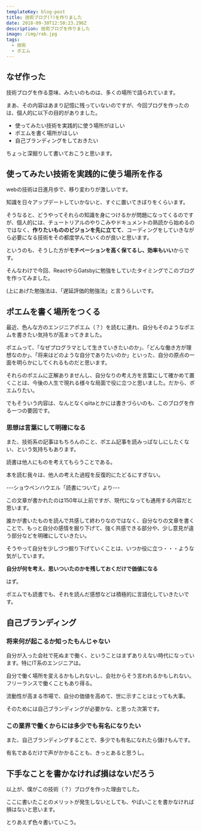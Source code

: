 ```yaml
---
templateKey: blog-post
title: 技術ブログ(?)を作りました
date: 2018-09-30T12:50:23.296Z
description: 技術ブログを作りました
image: /img/rab.jpg
tags:
  - 技術
  - ポエム
---
```

## なぜ作った
技術ブログを作る意味、みたいのものは、多くの場所で語られています。

まあ、その内容はあまり記憶に残っていないのですが、今回ブログを作ったのは、個人的に以下の目的がありました。

- 使ってみたい技術を実践的に使う場所がほしい
- ポエムを書く場所がほしい
- 自己ブランディングをしておきたい

ちょっと深掘りして書いておこうと思います。

## 使ってみたい技術を実践的に使う場所を作る
webの技術は日進月歩で、移り変わりが激しいです。

知識を日々アップデートしていかないと、すぐに置いてきぼりをくらいます。

そうなると、どうやってそれらの知識を身につけるかが問題になってくるのですが、個人的には、チュートリアルのやりこみやドキュメントの熟読から始めるのではなく、**作りたいもののビジョンを先に立てて**、コーディングをしていきながら必要になる技術をその都度学んでいくのが良いと思います。

というのも、そうした方が**モチベーションを高く保てるし、効率もいい**からです。

そんなわけで今回、ReactやらGatsbyに勉強をしていたタイミングでこのブログを作ってみました。


(上にあげた勉強法は、「遅延評価的勉強法」と言うらしいです。


## ポエムを書く場所をつくる
最近、色んな方のエンジニアポエム（？）を読むに連れ、自分もそのようなポエムを書きたい気持ちが高まってきました。

ポエムって、「なぜプログラマとして生きていきたいのか」、「どんな働き方が理想なのか」、「将来はどのような自分でありたいのか」といった、自分の原点の一面を明らかにしてくれるものだと思います。

それらのポエムに正解ありませんし、自分なりの考え方を言葉にして確かめて置くことは、今後の人生で現れる様々な局面で役に立つと思いました。だから、ポエムりたい。

でもそういう内容は、なんとなくqiitaとかには書きづらいのも、このブログを作る一つの要因です。

### 思想は言葉にして明確になる
また、技術系の記事はもちろんのこと、ポエム記事を読みっぱなしにしたくない、という気持ちもあります。

>
読書は他人にものを考えてもらうことである。
>
本を読む我々は、他人の考えた過程を反復的にたどるにすぎない。
> 
---ショウペンハウエル「読書について」より---

この文章が書かれたのは150年以上前ですが、現代になっても通用する内容だと思います。

誰かが書いたものを読んで共感して終わりなのではなく、自分なりの文章を書くことで、もっと自分の感情を掘り下げて、強く共感できる部分や、少し意見が違う部分などを明確にしていきたい。

そうやって自分を少しづつ掘り下げていくことは、いつか役に立つ・・・ような気がしています。

**自分が何を考え、思いついたのかを残しておくだけで価値になる**

はず。

ポエムでも読書でも、それを読んだ感想などは積極的に言語化していきたいです。

## 自己ブランディング
### 将来何が起こるか知ったもんじゃない
自分が入った会社で死ぬまで働く、ということはまずありえない時代になっています。特にIT系のエンジニアは。

自分で働く場所を変えるかもしれないし、会社からそう言われるかもしれない。フリーランスで働くこともあり得る。

流動性が高まる市場で、自分の価値を高めて、世に示すことはとっても大事。

そのためには自己ブランディングが必要かな、と思った次第です。
### この業界で働くからには多少でも有名になりたい
また、自己ブランディングすることで、多少でも有名になれたら儲けもんです。

有名であるだけで声がかかることも、きっとあると思うし。


## 下手なことを書かなければ損はないだろう
以上が、僕がこの技術（？）ブログを作った理由でした。

ここに書いたことのメリットが発生しないとしても、やばいことを書かなければ損はないと思います。

とりあえず色々書いていこう。
